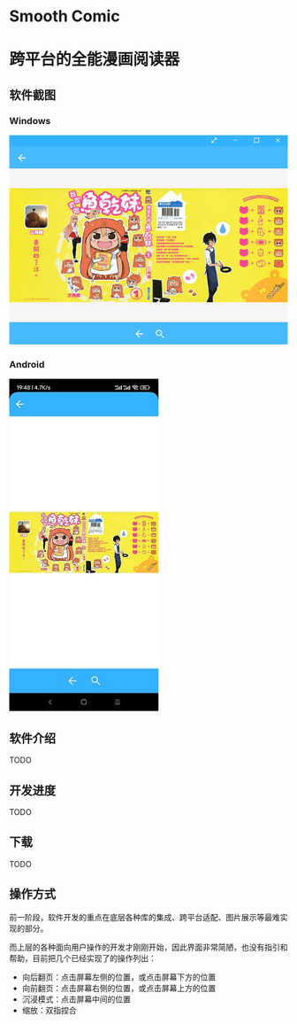 # Smooth Comic

# 跨平台的全能漫画阅读器

## 软件截图

### Windows

![](img/screenshot-windows-01.png)

### Android

![](img/screenshot-android-01.jpg)

## 软件介绍

TODO

## 开发进度

TODO

## 下载

TODO

## 操作方式

前一阶段，软件开发的重点在底层各种库的集成、跨平台适配、图片展示等最难实现的部分。

而上层的各种面向用户操作的开发才刚刚开始，因此界面非常简陋，也没有指引和帮助，目前把几个已经实现了的操作列出：

* 向后翻页：点击屏幕左侧的位置，或点击屏幕下方的位置
* 向前翻页：点击屏幕右侧的位置，或点击屏幕上方的位置
* 沉浸模式：点击屏幕中间的位置
* 缩放：双指捏合